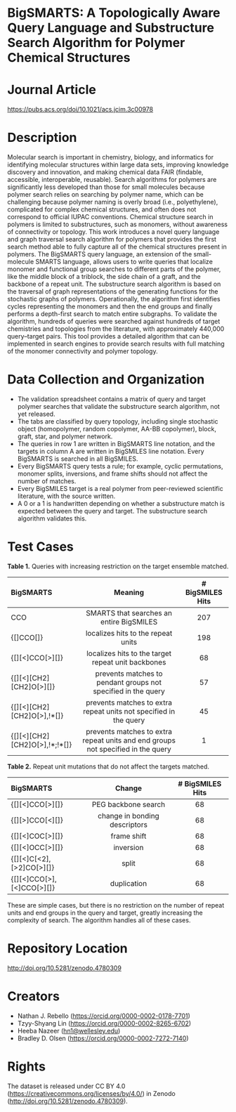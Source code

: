 # BigSMARTS: A Topologically Aware Query Language and Substructure Search Algorithm for Polymer Chemical Structures

# Journal Article
https://pubs.acs.org/doi/10.1021/acs.jcim.3c00978

# Description
Molecular search is important in chemistry, biology, and informatics for identifying molecular structures within large data sets, improving knowledge discovery and innovation, and making chemical data FAIR (findable, accessible, interoperable, reusable). Search algorithms for polymers are significantly less developed than those for small molecules because polymer search relies on searching by polymer name, which can be challenging because polymer naming is overly broad (i.e., polyethylene), complicated for complex chemical structures, and often does not correspond to official IUPAC conventions. Chemical structure search in polymers is limited to substructures, such as monomers, without awareness of connectivity or topology. This work introduces a novel query language and graph traversal search algorithm for polymers that provides the first search method able to fully capture all of the chemical structures present in polymers. The BigSMARTS query language, an extension of the small-molecule SMARTS language, allows users to write queries that localize monomer and functional group searches to different parts of the polymer, like the middle block of a triblock, the side chain of a graft, and the backbone of a repeat unit. The substructure search algorithm is based on the traversal of graph representations of the generating functions for the stochastic graphs of polymers. Operationally, the algorithm first identifies cycles representing the monomers and then the end groups and finally performs a depth-first search to match entire subgraphs. To validate the algorithm, hundreds of queries were searched against hundreds of target chemistries and topologies from the literature, with approximately 440,000 query–target pairs. This tool provides a detailed algorithm that can be implemented in search engines to provide search results with full matching of the monomer connectivity and polymer topology.

# Data Collection and Organization
- The validation spreadsheet contains a matrix of query and target polymer searches that validate the substructure search algorithm, not yet released.
- The tabs are classified by query topology, including single stochastic object (homopolymer, random copolymer, AA-BB copolymer), block, graft, star, and polymer network. 
- The queries in row 1 are written in BigSMARTS line notation, and the targets in column A are written in BigSMILES line notation. Every BigSMARTS is searched in all BigSMILES.
- Every BigSMARTS query tests a rule; for example, cyclic permutations, monomer splits, inversions, and frame shifts should not affect the number of matches.
- Every BigSMILES target is a real polymer from peer-reviewed scientific literature, with the source written.
- A 0 or a 1 is handwritten depending on whether a substructure match is expected between the query and target. The substructure search algorithm validates this.

# Test Cases

**Table 1.** Queries with increasing restriction on the target ensemble matched.

| BigSMARTS | Meaning| # BigSMILES Hits |
| :---- | :---: | :---: |
| CCO | SMARTS that searches an entire BigSMILES | 207 |
| {[]CCO[]} | localizes hits to the repeat units | 198 |
| {[][<]CCO[>][]} | localizes hits to the target repeat unit backbones | 68 |
| {[][<][CH2][CH2]O[>][]} | prevents matches to pendant groups not specified in the query | 57 |
| {[][<][CH2][CH2]O[>],!\*[]} | prevents matches to extra repeat units not specified in the query | 45 |
| {[][<][CH2][CH2]O[>],!\*\;!\*[]} | prevents matches to extra repeat units and end groups not specified in the query | 1 |

**Table 2.** Repeat unit mutations that do not affect the targets matched.

| BigSMARTS | Change | # BigSMILES Hits |
| :---- | :---: | :---:
| {[][<]CCO[>][]} | PEG backbone search | 68 |
| {[][>]CCO[<][]} | change in bonding descriptors | 68 |
| {[][<]COC[>][]} | frame shift | 68 |
| {[][<]OCC[>][]} | inversion | 68 |
| {[][<]C[<2],[>2]CO[>][]} | split | 68 |
| {[][<]CCO[>],[<]CCO[>][]} | duplication | 68 |

These are simple cases, but there is no restriction on the number of repeat units and end groups in the query and target, greatly increasing the complexity of search. The algorithm handles all of these cases.

# Repository Location
http://doi.org/10.5281/zenodo.4780309

# Creators
- Nathan J. Rebello (https://orcid.org/0000-0002-0178-7701)
- Tzyy-Shyang Lin (https://orcid.org/0000-0002-8265-6702)
- Heeba Nazeer (hn1@wellesley.edu)
- Bradley D. Olsen (https://orcid.org/0000-0002-7272-7140)

# Rights
The dataset is released under CC BY 4.0 (https://creativecommons.org/licenses/by/4.0/) in Zenodo (http://doi.org/10.5281/zenodo.4780309).
